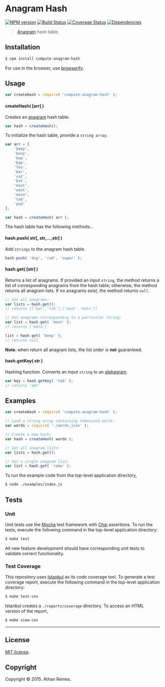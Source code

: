 Anagram Hash
===
[![NPM version][npm-image]][npm-url] [![Build Status][travis-image]][travis-url] [![Coverage Status][coveralls-image]][coveralls-url] [![Dependencies][dependencies-image]][dependencies-url]

> [Anagram](http://en.wikipedia.org/wiki/Anagram) hash table.


## Installation

``` bash
$ npm install compute-anagram-hash
```

For use in the browser, use [browserify](https://github.com/substack/node-browserify).


## Usage

``` javascript
var createHash = require( 'compute-anagram-hash' );
```

#### createHash( [arr] )

Creates an [anagram](http://en.wikipedia.org/wiki/Anagram) hash table.

``` javascript
var hash = createHash();
```

To initialize the hash table, provide a `string array`.

``` javascript
var arr = [
	'beep',
	'boop',
	'bop',
	'bap',
	'foo',
	'bar',
	'cat',
	'bat',
	'moot',
	'woot',
	'moto',
	'tab',
	'pad'
];

var hash = createHash( arr );
```

The hash table has the following methods...



#### hash.push( str[, str,...,str] )

Add `strings` to the anagram hash table.

``` javascript
hash.push( 'dog', 'rad', 'super' );
```


#### hash.get( [str] )

Returns a list of anagrams. If provided an input `string`, the method returns a list of corresponding anagrams from the hash table; otherwise, the method returns all anagram lists. If no anagrams exist, the method returns `null`.

``` javascript
// Get all anagrams:
var lists = hash.get();
// returns [['bat','tab'],['moot','moto']]

// Get anagrams corresponding to a particular string:
var list = hash.get( 'moot' );
// returns ['moto']

list = hash.get( 'beep' );
// returns null
```

__Note__: when return all anagram lists, the list order is __not__ guaranteed. 



#### hash.getKey( str )

Hashing function. Converts an input `string` to an [alphagram](http://en.wikipedia.org/wiki/Alphagram).

``` javascript
var key = hash.getKey( 'tab' );
// returns 'abt'
```



## Examples

``` javascript
var createHash = require( 'compute-anagram-hash' );

// Load a string array containing tokenized words:
var words = require( './words.json' );

// Create a new hash:
var hash = createHash( words );

// Get all anagram lists:
var lists = hash.get();

// Get a single anagram list:
var list = hash.get( 'rome' );
```

To run the example code from the top-level application directory,

``` bash
$ node ./examples/index.js
```


## Tests

### Unit

Unit tests use the [Mocha](http://mochajs.org/) test framework with [Chai](http://chaijs.com) assertions. To run the tests, execute the following command in the top-level application directory:

``` bash
$ make test
```

All new feature development should have corresponding unit tests to validate correct functionality.


### Test Coverage

This repository uses [Istanbul](https://github.com/gotwarlost/istanbul) as its code coverage tool. To generate a test coverage report, execute the following command in the top-level application directory:

``` bash
$ make test-cov
```

Istanbul creates a `./reports/coverage` directory. To access an HTML version of the report,

``` bash
$ make view-cov
```


---
## License

[MIT license](http://opensource.org/licenses/MIT). 


## Copyright

Copyright &copy; 2015. Athan Reines.


[npm-image]: http://img.shields.io/npm/v/compute-anagram-hash.svg
[npm-url]: https://npmjs.org/package/compute-anagram-hash

[travis-image]: http://img.shields.io/travis/compute-io/anagram-hash/master.svg
[travis-url]: https://travis-ci.org/compute-io/anagram-hash

[coveralls-image]: https://img.shields.io/coveralls/compute-io/anagram-hash/master.svg
[coveralls-url]: https://coveralls.io/r/compute-io/anagram-hash?branch=master

[dependencies-image]: http://img.shields.io/david/compute-io/anagram-hash.svg
[dependencies-url]: https://david-dm.org/compute-io/anagram-hash

[dev-dependencies-image]: http://img.shields.io/david/dev/compute-io/anagram-hash.svg
[dev-dependencies-url]: https://david-dm.org/dev/compute-io/anagram-hash

[github-issues-image]: http://img.shields.io/github/issues/compute-io/anagram-hash.svg
[github-issues-url]: https://github.com/compute-io/anagram-hash/issues
